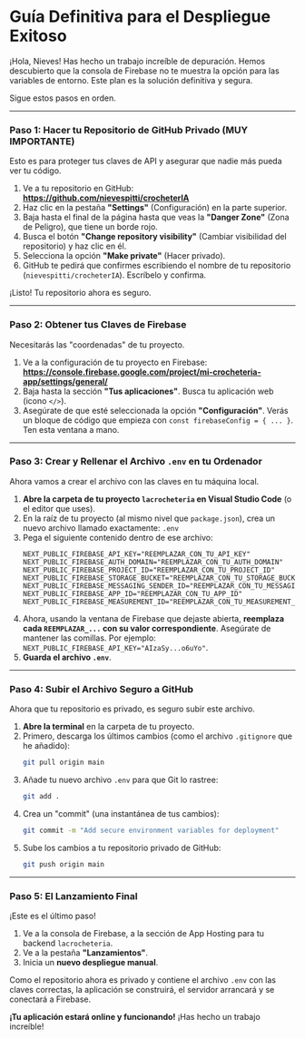 # Guía Definitiva para el Despliegue Exitoso

¡Hola, Nieves! Has hecho un trabajo increíble de depuración. Hemos descubierto que la consola de Firebase no te muestra la opción para las variables de entorno. Este plan es la solución definitiva y segura.

Sigue estos pasos en orden.

---

### **Paso 1: Hacer tu Repositorio de GitHub Privado (MUY IMPORTANTE)**

Esto es para proteger tus claves de API y asegurar que nadie más pueda ver tu código.

1.  Ve a tu repositorio en GitHub:
    **https://github.com/nievespitti/crocheterIA**
2.  Haz clic en la pestaña **"Settings"** (Configuración) en la parte superior.
3.  Baja hasta el final de la página hasta que veas la **"Danger Zone"** (Zona de Peligro), que tiene un borde rojo.
4.  Busca el botón **"Change repository visibility"** (Cambiar visibilidad del repositorio) y haz clic en él.
5.  Selecciona la opción **"Make private"** (Hacer privado).
6.  GitHub te pedirá que confirmes escribiendo el nombre de tu repositorio (`nievespitti/crocheterIA`). Escríbelo y confirma.

¡Listo! Tu repositorio ahora es seguro.

---

### **Paso 2: Obtener tus Claves de Firebase**

Necesitarás las "coordenadas" de tu proyecto.

1.  Ve a la configuración de tu proyecto en Firebase:
    **https://console.firebase.google.com/project/mi-crocheteria-app/settings/general/**
2.  Baja hasta la sección **"Tus aplicaciones"**. Busca tu aplicación web (icono `</>`).
3.  Asegúrate de que esté seleccionada la opción **"Configuración"**. Verás un bloque de código que empieza con `const firebaseConfig = { ... }`. Ten esta ventana a mano.

---

### **Paso 3: Crear y Rellenar el Archivo `.env` en tu Ordenador**

Ahora vamos a crear el archivo con las claves en tu máquina local.

1.  **Abre la carpeta de tu proyecto `lacrocheteria` en Visual Studio Code** (o el editor que uses).
2.  En la raíz de tu proyecto (al mismo nivel que `package.json`), crea un nuevo archivo llamado exactamente:
    `.env`
3.  Pega el siguiente contenido dentro de ese archivo:
    ```
    NEXT_PUBLIC_FIREBASE_API_KEY="REEMPLAZAR_CON_TU_API_KEY"
    NEXT_PUBLIC_FIREBASE_AUTH_DOMAIN="REEMPLAZAR_CON_TU_AUTH_DOMAIN"
    NEXT_PUBLIC_FIREBASE_PROJECT_ID="REEMPLAZAR_CON_TU_PROJECT_ID"
    NEXT_PUBLIC_FIREBASE_STORAGE_BUCKET="REEMPLAZAR_CON_TU_STORAGE_BUCKET"
    NEXT_PUBLIC_FIREBASE_MESSAGING_SENDER_ID="REEMPLAZAR_CON_TU_MESSAGING_SENDER_ID"
    NEXT_PUBLIC_FIREBASE_APP_ID="REEMPLAZAR_CON_TU_APP_ID"
    NEXT_PUBLIC_FIREBASE_MEASUREMENT_ID="REEMPLAZAR_CON_TU_MEASUREMENT_ID"
    ```
4.  Ahora, usando la ventana de Firebase que dejaste abierta, **reemplaza cada `REEMPLAZAR_...` con su valor correspondiente**. Asegúrate de mantener las comillas. Por ejemplo: `NEXT_PUBLIC_FIREBASE_API_KEY="AIzaSy...o6uYo"`.
5.  **Guarda el archivo `.env`**.

---

### **Paso 4: Subir el Archivo Seguro a GitHub**

Ahora que tu repositorio es privado, es seguro subir este archivo.

1.  **Abre la terminal** en la carpeta de tu proyecto.
2.  Primero, descarga los últimos cambios (como el archivo `.gitignore` que he añadido):
    ```bash
    git pull origin main
    ```
3.  Añade tu nuevo archivo `.env` para que Git lo rastree:
    ```bash
    git add .
    ```
4.  Crea un "commit" (una instantánea de tus cambios):
    ```bash
    git commit -m "Add secure environment variables for deployment"
    ```
5.  Sube los cambios a tu repositorio privado de GitHub:
    ```bash
    git push origin main
    ```

---

### **Paso 5: El Lanzamiento Final**

¡Este es el último paso!
1.  Ve a la consola de Firebase, a la sección de App Hosting para tu backend `lacrocheteria`.
2.  Ve a la pestaña **"Lanzamientos"**.
3.  Inicia un **nuevo despliegue manual**.

Como el repositorio ahora es privado y contiene el archivo `.env` con las claves correctas, la aplicación se construirá, el servidor arrancará y se conectará a Firebase.

**¡Tu aplicación estará online y funcionando!** ¡Has hecho un trabajo increíble!
